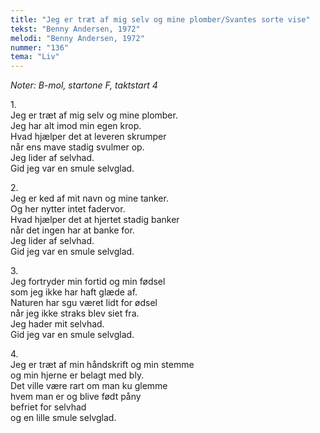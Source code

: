 ```yaml
---
title: "Jeg er træt af mig selv og mine plomber/Svantes sorte vise"
tekst: "Benny Andersen, 1972"
melodi: "Benny Andersen, 1972"
nummer: "136"
tema: "Liv"
---
```

*Noter: B-mol, startone F, taktstart 4* <br>

1\.\
Jeg er træt af mig selv og mine plomber.<br>
Jeg har alt imod min egen krop.<br>
Hvad hjælper det at leveren skrumper<br>
når ens mave stadig svulmer op.<br>
Jeg lider af selvhad.<br>
Gid jeg var en smule selvglad.<br>

2\.\
Jeg er ked af mit navn og mine tanker.<br>
Og her nytter intet fadervor.<br>
Hvad hjælper det at hjertet stadig banker<br>
når det ingen har at banke for.<br>
Jeg lider af selvhad.<br>
Gid jeg var en smule selvglad.<br>

3\.\
Jeg fortryder min fortid og min fødsel<br>
som jeg ikke har haft glæde af.<br>
Naturen har sgu været lidt for ødsel<br>
når jeg ikke straks blev siet fra.<br>
Jeg hader mit selvhad.<br>
Gid jeg var en smule selvglad.<br>

4\.\
Jeg er træt af min håndskrift og min stemme<br>
og min hjerne er belagt med bly.<br>
Det ville være rart om man ku glemme<br>
hvem man er og blive født påny<br>
befriet for selvhad<br>
og en lille smule selvglad.<br>
